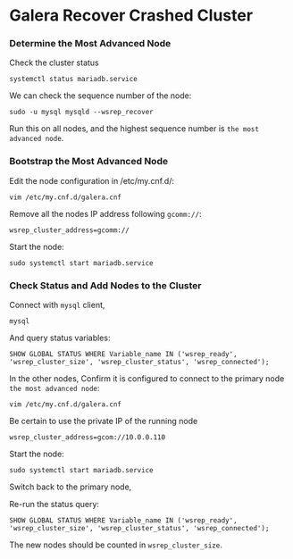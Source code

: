 
# Galera Recover Crashed Cluster

### Determine the Most Advanced Node

Check the cluster status
```
systemctl status mariadb.service
```
We can check the sequence number of the node:
```
sudo -u mysql mysqld --wsrep_recover
```
Run this on all nodes, and the highest sequence number is `the most advanced node`.

### Bootstrap the Most Advanced Node

Edit the node configuration in /etc/my.cnf.d/:
```
vim /etc/my.cnf.d/galera.cnf
```

Remove all the nodes IP address following `gcomm://`:
```
wsrep_cluster_address=gcomm://
```
Start the node:
```
sudo systemctl start mariadb.service
```
### Check Status and Add Nodes to the Cluster

Connect with `mysql` client,
```
mysql
```
And query status variables:
```
SHOW GLOBAL STATUS WHERE Variable_name IN ('wsrep_ready', 'wsrep_cluster_size', 'wsrep_cluster_status', 'wsrep_connected');
```
In the other nodes, Confirm it is configured to connect to the primary node `the most advanced node`:
```
vim /etc/my.cnf.d/galera.cnf
```

Be certain to use the private IP of the running node
```
wsrep_cluster_address=gcom://10.0.0.110
```
Start the node:
```
sudo systemctl start mariadb.service
```

Switch back to the primary node, 

Re-run the status query:
```
SHOW GLOBAL STATUS WHERE Variable_name IN ('wsrep_ready', 'wsrep_cluster_size', 'wsrep_cluster_status', 'wsrep_connected');
```
The new nodes should be counted in `wsrep_cluster_size`.